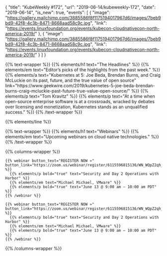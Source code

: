 {
  "title": "KubeWeekly #172",
  "url": "2019-06-14/kubeweekly-172",
  "date": "2019-06-14",
  "is_new": true,
  "events": [
    {
      "image": "https://gallery.mailchimp.com/3885586f8f1175194017967d6/images/7beb9bd9-42f8-4c3b-8471-8668aad58c9c.jpg",
      "link": "https://events.linuxfoundation.org/events/kubecon-cloudnativecon-north-america-2019/"
    },
    {
      "image": "https://gallery.mailchimp.com/3885586f8f1175194017967d6/images/7beb9bd9-42f8-4c3b-8471-8668aad58c9c.jpg",
      "link": "https://events.linuxfoundation.org/events/kubecon-cloudnativecon-north-america-2019/"
    }
  ]
}

<div class="content">
  <!-- First section -->
  {{% text-wrapper %}}
    {{% elements/h1 text="The Headlines" %}}
    {{% elements/em text="Editor’s picks of the highlights from the past week." %}}
    {{% elements/a
      text="Kubernetes at 5: Joe Beda, Brendan Burns, and Craig McLuckie on its past, future, and the true value of open source"
      link="https://www.geekwire.com/2019/kubernetes-5-joe-beda-brendan-burns-craig-mcluckie-past-future-true-value-open-source/"
    %}}
    {{% elements/p text="Tom Kravitz" %}}
    {{% elements/p text="At a time when open-source enterprise software is at a crossroads, wracked by debates over licensing and monetization, Kubernetes stands as an unqualified success." %}}
  {{% /text-wrapper %}}

  {{% elements/line %}}

  <!-- Webinars -->
  {{% text-wrapper %}}
    {{% elements/h1 text="Webinars" %}}
    {{% elements/em text="Upcoming webinars on cloud native technologies." %}}
  {{% /text-wrapper %}}

  {{% columns-wrapper %}}

    {{% webinar button_text="REGISTER NOW »" button_link="https://zoom.us/webinar/register/6115596815136/WN_WQpZ2qh_SZylOJETUzGelA" %}}
      {{% elements/p bold="true" text="Security and Day 2 Operations with Harbor" %}}
      {{% elements/em text="Michael Michael, VMware" %}}
      {{% elements/p bold="true" text="June 13 @ 9:00 am – 10:00 am PDT" %}}
    {{% /webinar %}}

    {{% webinar button_text="REGISTER NOW »" button_link="https://zoom.us/webinar/register/6115596815136/WN_WQpZ2qh_SZylOJETUzGelA" %}}
      {{% elements/p bold="true" text="Security and Day 2 Operations with Harbor" %}}
      {{% elements/em text="Michael Michael, VMware" %}}
      {{% elements/p bold="true" text="June 13 @ 9:00 am – 10:00 am PDT" %}}
    {{% /webinar %}}

  {{% /columns-wrapper %}}
</div>


